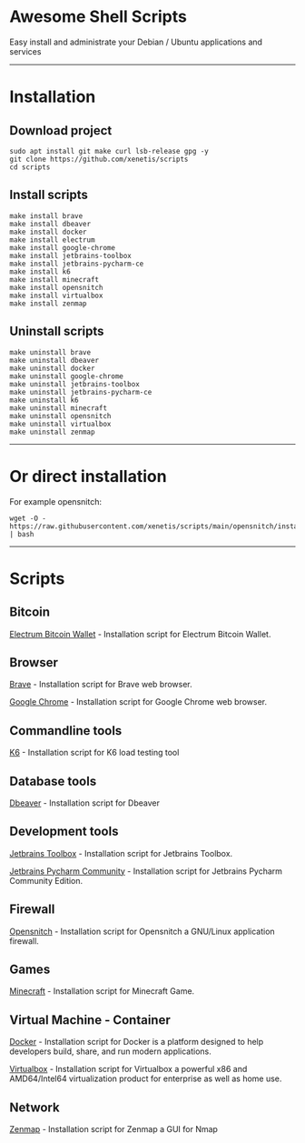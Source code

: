 # Awesome Shell Scripts

Easy install and administrate your Debian / Ubuntu applications and services

---

# Installation

## Download project
````shell
sudo apt install git make curl lsb-release gpg -y
git clone https://github.com/xenetis/scripts
cd scripts
````

## Install scripts
````shell
make install brave
make install dbeaver
make install docker
make install electrum
make install google-chrome
make install jetbrains-toolbox
make install jetbrains-pycharm-ce
make install k6
make install minecraft
make install opensnitch
make install virtualbox
make install zenmap
````

## Uninstall scripts
````shell
make uninstall brave
make uninstall dbeaver
make uninstall docker
make uninstall google-chrome
make uninstall jetbrains-toolbox
make uninstall jetbrains-pycharm-ce
make uninstall k6
make uninstall minecraft
make uninstall opensnitch
make uninstall virtualbox
make uninstall zenmap
````

---

# Or direct installation

For example opensnitch: 
````shell
wget -O - https://raw.githubusercontent.com/xenetis/scripts/main/opensnitch/install.sh | bash
````

---

# Scripts

## Bitcoin 

[Electrum Bitcoin Wallet](electrum) - Installation script for Electrum Bitcoin Wallet. 

## Browser

[Brave](brave) - Installation script for Brave web browser.

[Google Chrome](google-chrome) - Installation script for Google Chrome web browser.

## Commandline tools

[K6](k6) - Installation script for K6 load testing tool

## Database tools

[Dbeaver](dbeaver) - Installation script for Dbeaver

## Development tools

[Jetbrains Toolbox](jetbrains-toolbox) - Installation script for Jetbrains Toolbox.

[Jetbrains Pycharm Community](jetbrains-pycharm-ce) - Installation script for Jetbrains Pycharm Community Edition.

## Firewall

[Opensnitch](opensnitch) - Installation script for Opensnitch a GNU/Linux application firewall.

## Games 

[Minecraft](minecraft) - Installation script for Minecraft Game.

## Virtual Machine - Container

[Docker](docker) - Installation script for Docker is a platform designed to help developers build, share, and run modern applications.

[Virtualbox](virtualbox) - Installation script for Virtualbox a powerful x86 and AMD64/Intel64 virtualization product for enterprise as well as home use.

## Network

[Zenmap](zenmap) - Installation script for Zenmap a GUI for Nmap
